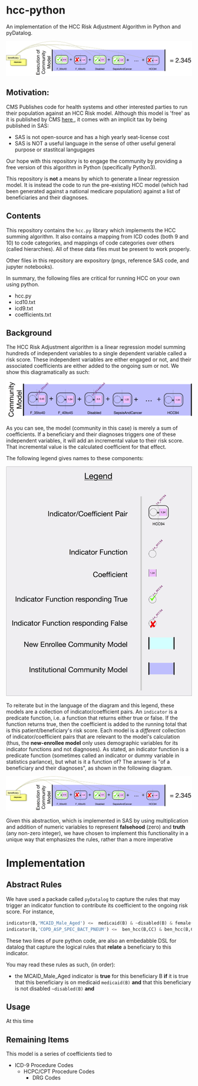 # hcc-python
An implementation of the HCC Risk Adjustment Algorithm in Python and pyDatalog.


![ explanation ](execution-of-model.png)

## Motivation:
CMS Publishes code for health systems and other interested parties to run their population against an
HCC Risk model.  Although this model is 'free' as it is published by CMS [ here ](https://www.cms.gov/Medicare/Health-Plans/MedicareAdvtgSpecRateStats/Risk-Adjustors-Items/Risk2016.html?DLPage=1&DLEntries=10&DLSort=0&DLSortDir=descending), it comes with an implicit tax by 
being published in SAS:
  * SAS is not open-source and has a high yearly seat-license cost
  * SAS is NOT a useful language in the sense of other useful general purpose or stastitcal langugages 

Our hope with this repository is to engage the community by providing a free version of this algorithm in Python (specifically Python3).

This repository is **not** a means by which to generate a linear regression model.  It is instead the code to run 
the pre-existing HCC model (which had been generated against a national medicare population) against a list of beneficiaries and their diagnoses.

## Contents 
This repository contains the `hcc.py` library which implements the HCC summing algorithm. It also contains a mapping from ICD codes (both 9 and 10) to code categories, and mappings of code categories over others (called hierarchies).   All of these data files must be present to work properly.

Other files in this repository are expository (pngs, reference SAS code, and jupyter notebooks).

In summary, the following files are critical for running HCC on your own using python.
  * hcc.py  
  * icd10.txt 
  * icd9.txt 
  * coefficients.txt

## Background
The HCC Risk Adjustment algorithm is a linear regression model summing hundreds of independent variables to a single dependent variable called a risk score.
These independent variables are either engaged or not, and their associated coefficients are either added to the ongoing sum or not.  We show this diagramatically as such:

![ explanation ](model.png)

As you can see, the model (community in this case) is merely a sum of coefficients.  If a beneficiary and their diagnoses triggers one of these independent variables, it will add an incremental value to their risk score.  That incremental value is the calculated coefficient for that effect.

The following legend gives names to these components:

![ explanation ](legend.png)

To reiterate but in the language of the diagram and this legend, these models
are a collection of indicator/coefficient pairs.  An `indicator` is a predicate
function, i.e. a function that returns either true or false.  If the function
returns true, then the coefficient is added to the running total that is this
patient/beneficiary's risk score.  Each model is a *different* collection of
indicator/coefficient pairs that are relevant to the model's calculation (thus,
the **new-enrollee model** only uses demographic variables for its indicator
functions and not diagnoses).  As stated, an indicator function is a predicate
function (sometimes called an indicator or dummy variable in statistics
parlance), but what is it a function of?  The answer is "of a beneficiary and
their diagnoses", as shown in the following diagram. 


![ explanation ](execution-of-model.png)

Given this abstraction, which is implemented in SAS by using multiplication and addition of numeric variables to represent **falsehood** (zero) and **truth** (any non-zero integer), we have chosen to implement this functionality in a unique way that emphasizes the rules, rather than a more imperative


# Implementation 

## Abstract Rules
We have used a packade called `pyDatalog` to capture the rules that may trigger an indicator function to contribute its coefficient to the
ongoing risk score.  For instance,

```python
indicator(B,'MCAID_Male_Aged') <=  medicaid(B) & ~disabled(B) & female(B)
indicator(B,'COPD_ASP_SPEC_BACT_PNEUM') <=  ben_hcc(B,CC) & ben_hcc(B,CC2) & copd_asp_spec_bact_pneum(CC,CC2)
```

These two lines of pure python code, are also an embedabble DSL for datalog that capture the
logical rules that **relate** a beneficiary to this indicator.

You may read these rules as such, (in order):
  * the MCAID_Male_Aged indicator is **true** for this beneficiary B **if** it is true that this beneficiary is on medicaid `medicaid(B)` **and** that this beneficiary is not disabled `~disabled(B)` **and** 


## Usage
At this time

## Remaining Items




This model is a series of coefficients tied to 
  * ICD-9 Procedure Codes
    * HCPC/CPT Procedure Codes
      * DRG Codes


